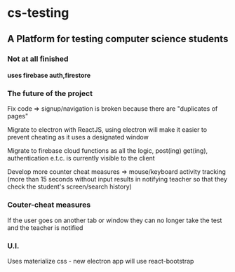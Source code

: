# cs-testing
## A Platform for testing computer science students
### Not at all finished

#### uses firebase auth,firestore


### The future of the project
Fix code => signup/navigation is broken because there are "duplicates of pages" 

Migrate to electron with ReactJS, using electron will make it easier to prevent cheating as it uses a designated window

Migrate to firebase cloud functions as all the logic, post(ing) get(ing), authentication e.t.c. is currently visible to the client

Develop more counter cheat measures => mouse/keyboard activity tracking (more than 15 seconds without input results in notifying teacher so that they check the student's screen/search history)


### Couter-cheat measures
If the user goes on another tab or window they can no longer take the test and the teacher is notified

### U.I.
Uses materialize css - new electron app will use react-bootstrap

